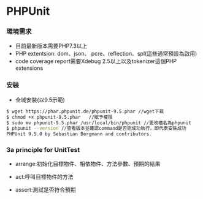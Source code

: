 # PHPUnit

### 環境需求

- 目前最新版本需要PHP7.3以上
- PHP extentsion: dom、json、 pcre、reflection、spl(這些通常預設為啟用)
- code coverage report需要Xdebug 2.5以上以及tokenizer這個PHP extensions 
 
 ### 安裝
- 全域安裝(以9.5示範)

```sh
$ wget https://phar.phpunit.de/phpunit-9.5.phar //wget下載
$ chmod +x phpunit-9.5.phar   //賦予權限
$ sudo mv phpunit-9.5.phar /usr/local/bin/phpunit //更改檔名為phpunit
$ phpunit --version //查看版本並確認command是否能成功執行，即代表安裝成功
PHPUnit 9.5.0 by Sebastian Bergmann and contributors.
```

### 3a principle for UnitTest
- arrange:初始化目標物件、相依物件、方法參數、預期的結果

- act:呼叫目標物件的方法

- assert:測試是否符合預期

